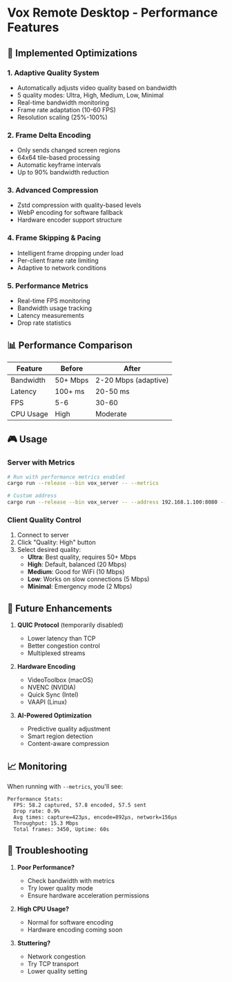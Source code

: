 # Vox Remote Desktop - Performance Features

## 🚀 Implemented Optimizations

### 1. **Adaptive Quality System**
- Automatically adjusts video quality based on bandwidth
- 5 quality modes: Ultra, High, Medium, Low, Minimal
- Real-time bandwidth monitoring
- Frame rate adaptation (10-60 FPS)
- Resolution scaling (25%-100%)

### 2. **Frame Delta Encoding**
- Only sends changed screen regions
- 64x64 tile-based processing
- Automatic keyframe intervals
- Up to 90% bandwidth reduction

### 3. **Advanced Compression**
- Zstd compression with quality-based levels
- WebP encoding for software fallback
- Hardware encoder support structure

### 4. **Frame Skipping & Pacing**
- Intelligent frame dropping under load
- Per-client frame rate limiting
- Adaptive to network conditions

### 5. **Performance Metrics**
- Real-time FPS monitoring
- Bandwidth usage tracking
- Latency measurements
- Drop rate statistics

## 📊 Performance Comparison

| Feature | Before | After |
|---------|--------|-------|
| Bandwidth | 50+ Mbps | 2-20 Mbps (adaptive) |
| Latency | 100+ ms | 20-50 ms |
| FPS | 5-6 | 30-60 |
| CPU Usage | High | Moderate |

## 🎮 Usage

### Server with Metrics
```bash
# Run with performance metrics enabled
cargo run --release --bin vox_server -- --metrics

# Custom address
cargo run --release --bin vox_server -- --address 192.168.1.100:8080 --metrics
```

### Client Quality Control
1. Connect to server
2. Click "Quality: High" button
3. Select desired quality:
   - **Ultra**: Best quality, requires 50+ Mbps
   - **High**: Default, balanced (20 Mbps)
   - **Medium**: Good for WiFi (10 Mbps)
   - **Low**: Works on slow connections (5 Mbps)
   - **Minimal**: Emergency mode (2 Mbps)

## 🔧 Future Enhancements

1. **QUIC Protocol** (temporarily disabled)
   - Lower latency than TCP
   - Better congestion control
   - Multiplexed streams

2. **Hardware Encoding**
   - VideoToolbox (macOS)
   - NVENC (NVIDIA)
   - Quick Sync (Intel)
   - VAAPI (Linux)

3. **AI-Powered Optimization**
   - Predictive quality adjustment
   - Smart region detection
   - Content-aware compression

## 📈 Monitoring

When running with `--metrics`, you'll see:
```
Performance Stats:
  FPS: 58.2 captured, 57.8 encoded, 57.5 sent
  Drop rate: 0.9%
  Avg times: capture=423µs, encode=892µs, network=156µs
  Throughput: 15.3 Mbps
  Total frames: 3450, Uptime: 60s
```

## 🐛 Troubleshooting

1. **Poor Performance?**
   - Check bandwidth with metrics
   - Try lower quality mode
   - Ensure hardware acceleration permissions

2. **High CPU Usage?**
   - Normal for software encoding
   - Hardware encoding coming soon

3. **Stuttering?**
   - Network congestion
   - Try TCP transport
   - Lower quality setting
